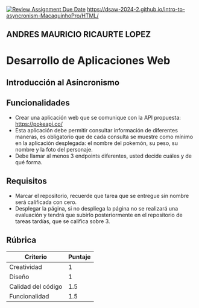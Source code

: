 [![Review Assignment Due Date](https://classroom.github.com/assets/deadline-readme-button-22041afd0340ce965d47ae6ef1cefeee28c7c493a6346c4f15d667ab976d596c.svg)](https://classroom.github.com/a/fcieYfC1)
https://dsaw-2024-2.github.io/intro-to-asyncronism-MacaquinhoPro/HTML/
## ANDRES MAURICIO RICAURTE LOPEZ

# Desarrollo de Aplicaciones Web
## Introducción al Asíncronismo


## Funcionalidades

- Crear una aplicación web que se comunique con la API propuesta: https://pokeapi.co/
- Esta aplicación debe permitir consultar información de diferentes maneras, es obligatorio que de cada consulta se muestre como mínimo en la aplicación desplegada: el nombre del pokemón, su peso, su nombre y la foto del personaje.
- Debe llamar al menos 3 endpoints diferentes, usted decide cuáles y de qué forma.


## Requisitos

- Marcar el repositorio, recuerde que tarea que se entregue sin nombre será calificada con cero.
- Desplegar la página, si no despliega la página no se realizará una evaluación y tendrá que subirlo posteriormente en el repositorio de tareas tardías, que se califica sobre 3.


## Rúbrica

| Criterio           | Puntaje |
|--------------------|---------|
| Creatividad        | 1       |
| Diseño             | 1       |
| Calidad del código     | 1.5     |
| Funcionalidad      | 1.5      |

